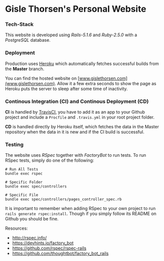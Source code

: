 # Gisle Thorsen's Personal Website
### Tech-Stack
This website is developed using _Rails-5.1.6_ and _Ruby-2.5.0_ with a _PostgreSQL_ database.

### Deployment
Production uses [Heroku](heroku.com) which automatically fetches successful builds from the **Master** branch. 

You can find the hosted website on [www.gislethorsen.com](www.gislethorsen.com). Allow it a few extra seconds to show the page as Heroku puts the server to sleep after some time of inactivity.

### Continous Integration (CI) and Continous Deployment (CD)
**CI** is handled by [TravisCI](travis-ci.org), you have to add it as an app to your Github project and include a `Procfile` and `.travis.yml` in your root project folder.

**CD** is handled directly by Heroku itself, which fetches the data in the Master repository when the data in it is new and if the CI build is successful.

### Testing
The website uses _RSpec_ together with _FactoryBot_ to run tests. To run RSpec tests, simply do one of the following:
```
# Run All Tests
bundle exec rspec

# Specific Folder
bundle exec spec/controllers

# Specific File
bundle exec spec/controllers/pages_controller_spec.rb
```
It is important to remember when adding RSpec to your own project to run `rails generate rspec:install`. Though if you simply follow its README on Github you should be fine.

Resources:
- http://rspec.info/
- https://devhints.io/factory_bot
- https://github.com/rspec/rspec-rails
- https://github.com/thoughtbot/factory_bot_rails
